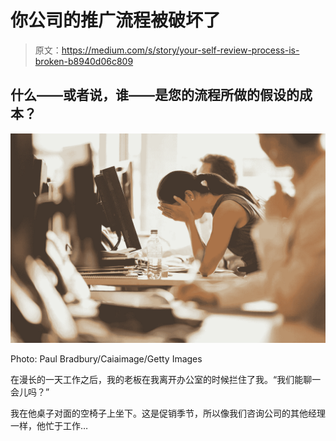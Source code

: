 # 你公司的推广流程被破坏了

> 原文：<https://medium.com/s/story/your-self-review-process-is-broken-b8940d06c809>

## 什么——或者说，谁——是您的流程所做的假设的成本？

![](img/cb9aa174edfc7eb0b5d8b518b3e0b16d.png)

Photo: Paul Bradbury/Caiaimage/Getty Images

在漫长的一天工作之后，我的老板在我离开办公室的时候拦住了我。“我们能聊一会儿吗？”

我在他桌子对面的空椅子上坐下。这是促销季节，所以像我们咨询公司的其他经理一样，他忙于工作…